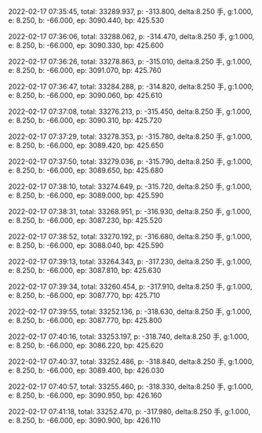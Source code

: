 2022-02-17 07:35:45, total: 33289.937, p: -313.800, delta:8.250 手, g:1.000, e: 8.250, b: -66.000, ep: 3090.440, bp: 425.530

2022-02-17 07:36:06, total: 33288.062, p: -314.470, delta:8.250 手, g:1.000, e: 8.250, b: -66.000, ep: 3090.330, bp: 425.600

2022-02-17 07:36:26, total: 33278.863, p: -315.010, delta:8.250 手, g:1.000, e: 8.250, b: -66.000, ep: 3091.070, bp: 425.760

2022-02-17 07:36:47, total: 33284.288, p: -314.820, delta:8.250 手, g:1.000, e: 8.250, b: -66.000, ep: 3090.060, bp: 425.610

2022-02-17 07:37:08, total: 33276.213, p: -315.450, delta:8.250 手, g:1.000, e: 8.250, b: -66.000, ep: 3090.310, bp: 425.720

2022-02-17 07:37:29, total: 33278.353, p: -315.780, delta:8.250 手, g:1.000, e: 8.250, b: -66.000, ep: 3089.420, bp: 425.650

2022-02-17 07:37:50, total: 33279.036, p: -315.790, delta:8.250 手, g:1.000, e: 8.250, b: -66.000, ep: 3089.650, bp: 425.680

2022-02-17 07:38:10, total: 33274.649, p: -315.720, delta:8.250 手, g:1.000, e: 8.250, b: -66.000, ep: 3089.000, bp: 425.590

2022-02-17 07:38:31, total: 33268.951, p: -316.930, delta:8.250 手, g:1.000, e: 8.250, b: -66.000, ep: 3087.230, bp: 425.520

2022-02-17 07:38:52, total: 33270.192, p: -316.680, delta:8.250 手, g:1.000, e: 8.250, b: -66.000, ep: 3088.040, bp: 425.590

2022-02-17 07:39:13, total: 33264.343, p: -317.230, delta:8.250 手, g:1.000, e: 8.250, b: -66.000, ep: 3087.810, bp: 425.630

2022-02-17 07:39:34, total: 33260.454, p: -317.910, delta:8.250 手, g:1.000, e: 8.250, b: -66.000, ep: 3087.770, bp: 425.710

2022-02-17 07:39:55, total: 33252.136, p: -318.630, delta:8.250 手, g:1.000, e: 8.250, b: -66.000, ep: 3087.770, bp: 425.800

2022-02-17 07:40:16, total: 33253.197, p: -318.740, delta:8.250 手, g:1.000, e: 8.250, b: -66.000, ep: 3086.220, bp: 425.620

2022-02-17 07:40:37, total: 33252.486, p: -318.840, delta:8.250 手, g:1.000, e: 8.250, b: -66.000, ep: 3089.400, bp: 426.030

2022-02-17 07:40:57, total: 33255.460, p: -318.330, delta:8.250 手, g:1.000, e: 8.250, b: -66.000, ep: 3090.950, bp: 426.160

2022-02-17 07:41:18, total: 33252.470, p: -317.980, delta:8.250 手, g:1.000, e: 8.250, b: -66.000, ep: 3090.900, bp: 426.110